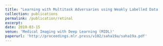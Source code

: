 ```yaml
---
title: "Learning with Multitask Adversaries using Weakly Labelled Data for Semantic Segmentation in Retinal Images"
collection: publications
permalink: /publication/retinal
excerpt: 
date: 2019-03-15
venue: 'Medical Imaging with Deep Learning (MIDL)'
paperurl: 'http://proceedings.mlr.press/v102/saha19a/saha19a.pdf'
---
```

